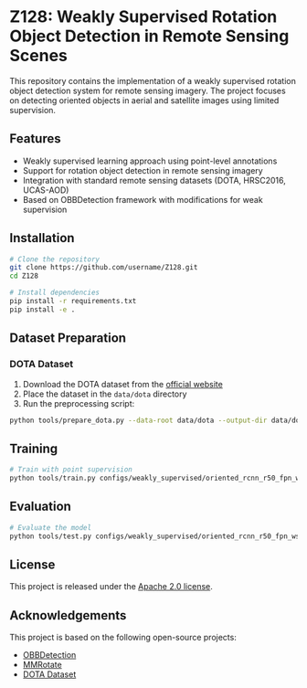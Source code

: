 # Z128: Weakly Supervised Rotation Object Detection in Remote Sensing Scenes

This repository contains the implementation of a weakly supervised rotation object detection system for remote sensing imagery. The project focuses on detecting oriented objects in aerial and satellite images using limited supervision.

## Features

- Weakly supervised learning approach using point-level annotations
- Support for rotation object detection in remote sensing imagery
- Integration with standard remote sensing datasets (DOTA, HRSC2016, UCAS-AOD)
- Based on OBBDetection framework with modifications for weak supervision

## Installation

```bash
# Clone the repository
git clone https://github.com/username/Z128.git
cd Z128

# Install dependencies
pip install -r requirements.txt
pip install -e .
```

## Dataset Preparation

### DOTA Dataset

1. Download the DOTA dataset from the [official website](https://captain-whu.github.io/DOTA/dataset.html)
2. Place the dataset in the `data/dota` directory
3. Run the preprocessing script:

```bash
python tools/prepare_dota.py --data-root data/dota --output-dir data/dota/processed
```

## Training

```bash
# Train with point supervision
python tools/train.py configs/weakly_supervised/oriented_rcnn_r50_fpn_ws_1x_dota.py
```

## Evaluation

```bash
# Evaluate the model
python tools/test.py configs/weakly_supervised/oriented_rcnn_r50_fpn_ws_1x_dota.py work_dirs/oriented_rcnn_r50_fpn_ws_1x_dota/latest.pth --eval mAP
```

## License

This project is released under the [Apache 2.0 license](LICENSE).

## Acknowledgements

This project is based on the following open-source projects:
- [OBBDetection](https://github.com/jbwang1997/OBBDetection)
- [MMRotate](https://github.com/open-mmlab/mmrotate)
- [DOTA Dataset](https://github.com/CAPTAIN-WHU/DOTA)
